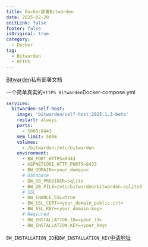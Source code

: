 ```yaml
---
title: Docker部署Bitwarden
date: 2025-02-20
editLink: false
footer: false
isOriginal: true
category:
  - Docker
tag:
  - Bitwarden
  - HTTPS
---
```


[Bitwarden](https://bitwarden.com/help/install-and-deploy-unified-beta/)私有部署文档

一个简单真实的`HTTPS Bitwarden`Docker-compose.yml

```yml
services:
  bitwarden-self-host:
    image: 'bitwarden/self-host:2025.1.3-beta'
    restart: always
    ports:
      - 5000:8443
    mem_limit: 500m
    volumes:
      - /bitwarden:/etc/bitwarden
    environment:
      - BW_PORT_HTTPS=8443
      - ASPNETCORE_HTTP_PORTS=8433
      - BW_DOMAIN=<your_domain>
      # Database
      - BW_DB_PROVIDER=sqlite
      - BW_DB_FILE=/etc/bitwarden/bitwarden.sqlite3
      # SSL
      - BW_ENABLE_SSL=true
      - BW_SSL_CERT=<your_domain_public.crt>
      - BW_SSL_KEY=<your_domain.key>
      # Reqiured
      - BW_INSTALLATION_ID=<your_id>
      - BW_INSTALLATION_KEY=<your_key>
```

`BW_INSTALLATION_ID`和`BW_INSTALLATION_KEY`[申请地址](https://bitwarden.com/host/)

